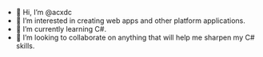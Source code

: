 - 👋 Hi, I’m @acxdc
- 👀 I’m interested in creating web apps and other platform applications.
- 🌱 I’m currently learning C#.
- 💞️ I’m looking to collaborate on anything that will help me sharpen my C# skills.

<!---
acxdc/acxdc is a ✨ special ✨ repository because its `README.md` (this file) appears on your GitHub profile.
You can click the Preview link to take a look at your changes.
--->
